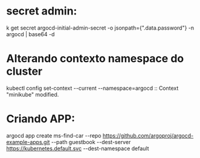 # secret admin:
k get secret argocd-initial-admin-secret -o jsonpath={".data.password"} -n argocd | base64 -d

# Alterando contexto namespace do cluster
kubectl config set-context --current --namespace=argocd
:: Context "minikube" modified.

# Criando APP:
argocd app create ms-find-car --repo https://github.com/argoproj/argocd-example-apps.git --path guestbook --dest-server https://kubernetes.default.svc --dest-namespace default
